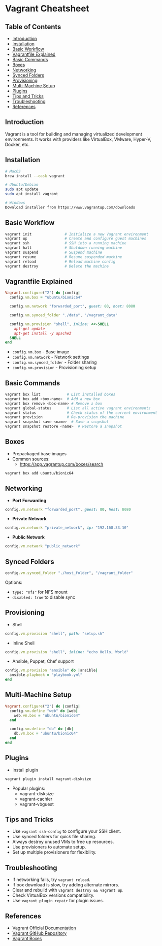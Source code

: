 # Vagrant Cheatsheet

## Table of Contents
- [Introduction](#introduction)
- [Installation](#installation)
- [Basic Workflow](#basic-workflow)
- [Vagrantfile Explained](#vagrantfile-explained)
- [Basic Commands](#basic-commands)
- [Boxes](#boxes)
- [Networking](#networking)
- [Synced Folders](#synced-folders)
- [Provisioning](#provisioning)
- [Multi-Machine Setup](#multi-machine-setup)
- [Plugins](#plugins)
- [Tips and Tricks](#tips-and-tricks)
- [Troubleshooting](#troubleshooting)
- [References](#references)

## Introduction
Vagrant is a tool for building and managing virtualized development environments. It works with providers like VirtualBox, VMware, Hyper-V, Docker, etc.

## Installation
```bash
# MacOS
brew install --cask vagrant

# Ubuntu/Debian
sudo apt update
sudo apt install vagrant

# Windows
Download installer from https://www.vagrantup.com/downloads
```

## Basic Workflow
```bash
vagrant init               # Initialize a new Vagrant environment
vagrant up                 # Create and configure guest machines
vagrant ssh                # SSH into a running machine
vagrant halt               # Shutdown running machine
vagrant suspend            # Suspend machine
vagrant resume             # Resume suspended machine
vagrant reload             # Reload machine config
vagrant destroy            # Delete the machine
```

## Vagrantfile Explained
```ruby
Vagrant.configure("2") do |config|
  config.vm.box = "ubuntu/bionic64"

  config.vm.network "forwarded_port", guest: 80, host: 8080

  config.vm.synced_folder "./data", "/vagrant_data"

  config.vm.provision "shell", inline: <<-SHELL
    apt-get update
    apt-get install -y apache2
  SHELL
end
```

- `config.vm.box` - Base image
- `config.vm.network` - Network settings
- `config.vm.synced_folder` - Folder sharing
- `config.vm.provision` - Provisioning setup

## Basic Commands
```bash
vagrant box list            # List installed boxes
vagrant box add <box-name>  # Add a new box
vagrant box remove <box-name> # Remove a box
vagrant global-status       # List all active vagrant environments
vagrant status              # Check status of the current environment
vagrant provision           # Re-provision the machine
vagrant snapshot save <name>  # Save a snapshot
vagrant snapshot restore <name>  # Restore a snapshot
```

## Boxes
- Prepackaged base images
- Common sources:
  - https://app.vagrantup.com/boxes/search

```bash
vagrant box add ubuntu/bionic64
```

## Networking
- **Port Forwarding**
```ruby
config.vm.network "forwarded_port", guest: 80, host: 8080
```
- **Private Network**
```ruby
config.vm.network "private_network", ip: "192.168.33.10"
```
- **Public Network**
```ruby
config.vm.network "public_network"
```

## Synced Folders
```ruby
config.vm.synced_folder "./host_folder", "/vagrant_folder"
```
Options:
- `type: "nfs"` for NFS mount
- `disabled: true` to disable sync

## Provisioning
- Shell
```ruby
config.vm.provision "shell", path: "setup.sh"
```
- Inline Shell
```ruby
config.vm.provision "shell", inline: "echo Hello, World"
```
- Ansible, Puppet, Chef support
```ruby
config.vm.provision "ansible" do |ansible|
  ansible.playbook = "playbook.yml"
end
```

## Multi-Machine Setup
```ruby
Vagrant.configure("2") do |config|
  config.vm.define "web" do |web|
    web.vm.box = "ubuntu/bionic64"
  end

  config.vm.define "db" do |db|
    db.vm.box = "ubuntu/bionic64"
  end
end
```

## Plugins
- Install plugin
```bash
vagrant plugin install vagrant-disksize
```
- Popular plugins:
  - vagrant-disksize
  - vagrant-cachier
  - vagrant-vbguest

## Tips and Tricks
- Use `vagrant ssh-config` to configure your SSH client.
- Use synced folders for quick file sharing.
- Always destroy unused VMs to free up resources.
- Use provisioners to automate setup.
- Set up multiple provisioners for flexibility.

## Troubleshooting
- If networking fails, try `vagrant reload`.
- If box download is slow, try adding alternate mirrors.
- Clear and rebuild with `vagrant destroy && vagrant up`.
- Check VirtualBox versions compatibility.
- Use `vagrant plugin repair` for plugin issues.

## References
- [Vagrant Official Documentation](https://www.vagrantup.com/docs)
- [Vagrant GitHub Repository](https://github.com/hashicorp/vagrant)
- [Vagrant Boxes](https://app.vagrantup.com/boxes/search)

